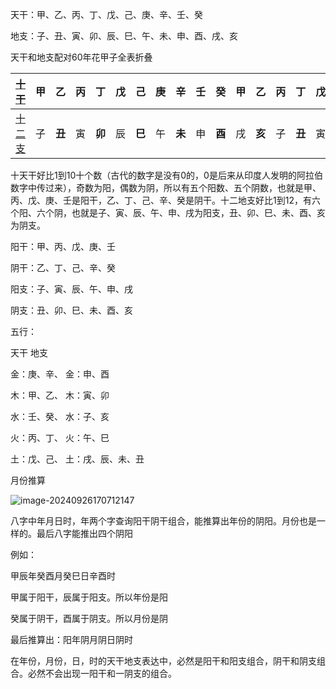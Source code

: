 天干：甲、乙、丙、丁、戊、己、庚、辛、壬、癸

地支：子、丑、寅、卯、辰、巳、午、未、申、酉、戌、亥



天干和地支配对60年花甲子全表折叠

| [十干](https://zh.wikipedia.org/wiki/天干)   | 甲   | **乙** | 丙   | **丁** | 戊   | **己** | 庚   | **辛** | 壬   | **癸** | 甲   | **乙** | 丙   | **丁** | 戊   | **己** | 庚   | **辛** | 壬   | **癸** | 甲   | **乙** | 丙   | **丁** | 戊   | **己** | 庚   | **辛** | 壬   | **癸** | 甲   | **乙** | 丙   | **丁** | 戊   | **己** | 庚   | **辛** | 壬   | **癸** | 甲   | **乙** | 丙   | **丁** | 戊   | **己** | 庚   | **辛** | 壬   | **癸** | 甲   | **乙** | 丙   | **丁** | 戊   | **己** | 庚   | **辛** | 壬   | **癸** |
| -------------------------------------------- | ---- | ------ | ---- | ------ | ---- | ------ | ---- | ------ | ---- | ------ | ---- | ------ | ---- | ------ | ---- | ------ | ---- | ------ | ---- | ------ | ---- | ------ | ---- | ------ | ---- | ------ | ---- | ------ | ---- | ------ | ---- | ------ | ---- | ------ | ---- | ------ | ---- | ------ | ---- | ------ | ---- | ------ | ---- | ------ | ---- | ------ | ---- | ------ | ---- | ------ | ---- | ------ | ---- | ------ | ---- | ------ | ---- | ------ | ---- | ------ |
| [十二支](https://zh.wikipedia.org/wiki/地支) | 子   | **丑** | 寅   | **卯** | 辰   | **巳** | 午   | **未** | 申   | **酉** | 戌   | **亥** | 子   | **丑** | 寅   | **卯** | 辰   | **巳** | 午   | **未** | 申   | **酉** | 戌   | **亥** | 子   | **丑** | 寅   | **卯** | 辰   | **巳** | 午   | **未** | 申   | **酉** | 戌   | **亥** | 子   | **丑** | 寅   | **卯** | 辰   | **巳** | 午   | **未** | 申   | **酉** | 戌   | **亥** | 子   | **丑** | 寅   | **卯** | 辰   | **巳** | 午   | **未** | 申   | **酉** | 戌   | **亥** |



十天干好比1到10十个数（古代的数字是没有0的，0是后来从印度人发明的阿拉伯数字中传过来），奇数为阳，偶数为阴，所以有五个阳数、五个阴数，也就是甲、丙、戊、庚、壬是阳干，乙、丁、己、辛、癸是阴干。十二地支好比1到12，有六个阳、六个阴，也就是子、寅、辰、午、申、戌为阳支，丑、卯、巳、未、酉、亥为阴支。

阳干：甲、丙、戊、庚、壬

阴干：乙、丁、己、辛、癸



阳支：子、寅、辰、午、申、戌

阴支：丑、卯、巳、未、酉、亥



五行：

天干    地支

金：庚、辛、 金：申、酉

木：甲、乙、 木：寅、卯

水：壬、癸、 水：子、亥

火：丙、丁、 火：午、巳

土：戊、己、 土：戌、辰、未、丑





月份推算

![image-20240926170712147](https://s2.loli.net/2024/09/26/ytQK3E2gTzVYJpP.png)





八字中年月日时，年两个字查询阳干阴干组合，能推算出年份的阴阳。月份也是一样的。最后八字能推出四个阴阳



例如：

甲辰年癸酉月癸巳日辛酉时 

甲属于阳干，辰属于阳支。所以年份是阳

癸属于阴干，酉属于阴支。所以月份是阴

最后推算出：阳年阴月阴日阴时

在年份，月份，日，时的天干地支表达中，必然是阳干和阳支组合，阴干和阴支组合。必然不会出现一阳干和一阴支的组合。